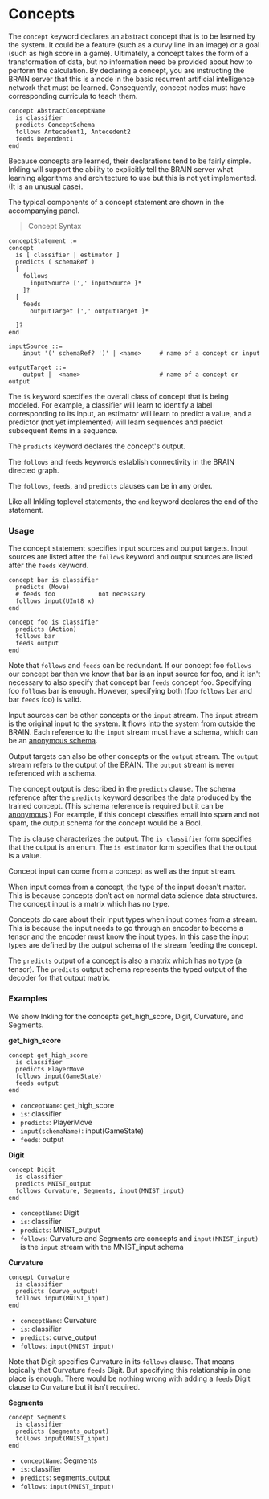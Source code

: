 # Concepts

The `concept` keyword declares an abstract concept that is to be learned by the system. It could be a feature (such as a curvy line in an image) or a goal (such as high score in a game).  Ultimately, a concept takes the form of a transformation of data, but no information need be provided about how to perform the calculation. By declaring a concept, you are instructing the BRAIN server that this is a node in the basic recurrent artificial intelligence network that must be learned. Consequently, concept nodes must have corresponding curricula to teach them.

```inkling--code
concept AbstractConceptName
  is classifier
  predicts ConceptSchema
  follows Antecedent1, Antecedent2   
  feeds Dependent1                 
end
```

Because concepts are learned, their declarations tend to be fairly simple.
Inkling will support the ability to explicitly tell the BRAIN server what learning algorithms and
architecture to use but this is not yet implemented. (It is an unusual case).  

The typical components of a concept statement are shown in the accompanying
panel. 

> Concept Syntax

```inkling--syntax
conceptStatement :=
concept
  is [ classifier | estimator ]
  predicts ( schemaRef )
  [
    follows
      inputSource [',' inputSource ]*
    ]?
  [
    feeds
      outputTarget [',' outputTarget ]*

  ]?
end

inputSource ::=
    input '(' schemaRef? ')' | <name>     # name of a concept or input

outputTarget ::=
    output |  <name>                      # name of a concept or output
```

The `is` keyword specifies the overall class of concept that is being modeled.
For example, a classifier will learn to identify a label corresponding to its
input, an estimator will learn to predict a value, and a predictor (not yet
implemented) will learn sequences and predict subsequent items in a sequence.

The `predicts` keyword declares the concept's output.

The `follows` and `feeds` keywords establish connectivity in the BRAIN directed graph. 

The `follows`, `feeds`, and `predicts` clauses can be in any order. 

Like all Inkling toplevel statements, the `end` keyword declares the end of the
statement. 


### Usage

The concept statement specifies input sources and output targets. Input sources
are listed after the `follows` keyword and output sources are listed after the
`feeds` keyword. 

```inkling--code
concept bar is classifier
  predicts (Move)
  # feeds foo            not necessary 
  follows input(UInt8 x)
end

concept foo is classifier
  predicts (Action)
  follows bar     
  feeds output
end
```

Note that `follows` and `feeds` can be redundant. If our concept foo `follows`
our concept bar then we know that bar is an input source for foo, and it isn't 
necessary to also specify that concept bar `feeds` concept foo.  Specifying foo 
`follows` bar is enough. However, specifying both (foo `follows` bar and bar `feeds` foo) is valid. 

Input sources can be other concepts or the `input` stream.  The `input` stream
is the original input to the system. It flows into the system from outside the
BRAIN. Each reference to the `input` stream must have a schema, which can be an
[anonymous schema][1].

Output targets can also be other concepts or the `output` stream. The `output` stream refers to the output of the BRAIN. 
The `output` stream is never referenced with a schema.

The concept output is described in the `predicts` clause. The schema reference after the
`predicts` keyword describes the data produced by the trained concept.  (This
schema reference is required but it can be [anonymous][1].)
For example, if this concept classifies email into spam and not spam, the output schema for the concept would be a Bool. 

The `is` clause characterizes the output. The `is classifier` form specifies that the output is an enum. 
The `is estimator` form specifies that the output is a value.

Concept input can come from a concept as well as the `input` stream.

When input comes from a concept, the type of the input doesn't matter. This is because concepts don’t act on normal data science data structures. The concept input is a matrix which has no type. 

Concepts do care about their input types when input comes from a stream. This is because the input needs to go through an encoder to become a tensor and the encoder must know the input types. In this case the input types are defined by the output schema of the stream feeding the concept. 

The `predicts` output of a concept is also a matrix which has no type (a
tensor). The `predicts` output schema represents the typed output of the decoder for that output matrix. 

### Examples

We show Inkling for the concepts get_high_score, Digit, Curvature, and Segments. 

**get_high_score**

```inkling--code
concept get_high_score
  is classifier
  predicts PlayerMove
  follows input(GameState)
  feeds output
end
```

* `conceptName`: get_high_score
* `is`: classifier
* `predicts`: PlayerMove
* `input(schemaName)`: input(GameState)
* `feeds`: output


**Digit**

```inkling--code
concept Digit
  is classifier
  predicts MNIST_output
  follows Curvature, Segments, input(MNIST_input)
end
```

* `conceptName`: Digit
* `is`: classifier
* `predicts`: MNIST_output
* `follows`: Curvature and Segments are concepts and `input(MNIST_input)` is
the `input` stream with the MNIST_input schema

**Curvature**

```inkling--code
concept Curvature
  is classifier
  predicts (curve_output)
  follows input(MNIST_input)
end
```

* `conceptName`: Curvature
* `is`: classifier
* `predicts`: curve_output
* `follows`: `input(MNIST_input)`

Note that Digit specifies Curvature in its `follows` clause. That means logically
that Curvature `feeds` Digit. But specifying this relationship in one place is
enough. There would be nothing wrong with adding a `feeds` Digit clause to
Curvature but it isn't required. 

**Segments**

```inkling--code
concept Segments
  is classifier
  predicts (segments_output)
  follows input(MNIST_input)
end
```

* `conceptName`: Segments
* `is`: classifier
* `predicts`: segments_output
* `follows`: `input(MNIST_input)`


[1]: #anonymous-schema
